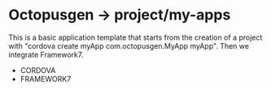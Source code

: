 # Octopusgen -> project/my-apps

This is a basic application template that starts from the creation of a project with "cordova create myApp com.octopusgen.MyApp myApp". Then we integrate Framework7. 

+ CORDOVA
+ FRAMEWORK7
